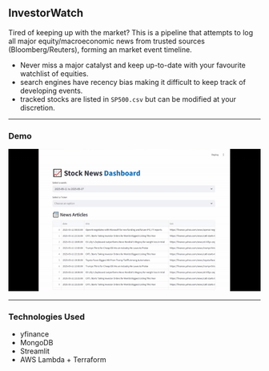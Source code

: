 ## InvestorWatch

Tired of keeping up with the market? This is a pipeline that attempts to log all major equity/macroeconomic news from trusted sources (Bloomberg/Reuters), forming an market event timeline. 
- Never miss a major catalyst and keep up-to-date with your favourite watchlist of equities.
- search engines have recency bias making it difficult to keep track of developing events.
- tracked stocks are listed in `SP500.csv` but can be modified at your discretion. 

---

### Demo 

![](/assets/demo.gif)


---

### Technologies Used
- yfinance
- MongoDB 
- Streamlit
- AWS Lambda + Terraform



